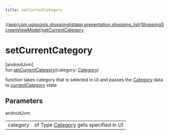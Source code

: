 ```yaml
---
title: setCurrentCategory
---
```

//[app](../../../index.html)/[com.ugisozols.shoppinglistapp.presentation.shopping_list](../index.html)/[ShoppingScreenViewModel](index.html)/[setCurrentCategory](set-current-category.html)



# setCurrentCategory



[androidJvm]\
fun [setCurrentCategory](set-current-category.html)(category: [Category](../../com.ugisozols.shoppinglistapp.domain.models/-category/index.html))



function takes category that is selected in UI and passes the [Category](../../com.ugisozols.shoppinglistapp.domain.models/-category/index.html) data to [currentCategory](current-category.html) state



## Parameters


androidJvm

| | |
|---|---|
| category | of Type [Category](../../com.ugisozols.shoppinglistapp.domain.models/-category/index.html) gets specified in UI |




